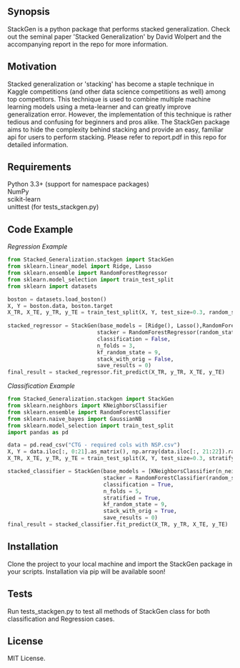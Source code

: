 ## Synopsis

StackGen is a python package that performs stacked generalization. Check out the seminal paper 'Stacked Generalization' by David Wolpert and the accompanying report in the repo for more information.

## Motivation

Stacked generalization or 'stacking' has become a staple technique in Kaggle competitions (and other data science competitions as well) among top competitors. This technique is used to  combine multiple machine learning models using a meta-learner and can greatly improve generalization error. However, the implementation of this technique is rather tedious and confusing for beginners and pros alike. The StackGen package aims to hide the complexity behind stacking and provide an easy, familiar api for users to perform stacking. Please refer to report.pdf in this repo for detailed information. 

## Requirements
Python 3.3+ (support for namespace packages)  
NumPy  
scikit-learn  
unittest (for tests_stackgen.py)  


## Code Example

*Regression Example*
```python
from Stacked_Generalization.stackgen import StackGen
from sklearn.linear_model import Ridge, Lasso
from sklearn.ensemble import RandomForestRegressor
from sklearn.model_selection import train_test_split
from sklearn import datasets

boston = datasets.load_boston()
X, Y = boston.data, boston.target
X_TR, X_TE, y_TR, y_TE = train_test_split(X, Y, test_size=0.3, random_state=9)
    
stacked_regressor = StackGen(base_models = [Ridge(), Lasso(),RandomForestRegressor(random_state = 9)], 
                            stacker = RandomForestRegressor(random_state = 9), 
                            classification = False, 
                            n_folds = 3, 
                            kf_random_state = 9, 
                            stack_with_orig = False, 
                            save_results = 0)
final_result = stacked_regressor.fit_predict(X_TR, y_TR, X_TE, y_TE)
```

*Classification Example*
```python
from Stacked_Generalization.stackgen import StackGen
from sklearn.neighbors import KNeighborsClassifier
from sklearn.ensemble import RandomForestClassifier
from sklearn.naive_bayes import GaussianNB 
from sklearn.model_selection import train_test_split
import pandas as pd

data = pd.read_csv("CTG - required cols with NSP.csv")
X, Y = data.iloc[:, 0:21].as_matrix(), np.array(data.iloc[:, 21:22]).ravel()
X_TR, X_TE, y_TR, y_TE = train_test_split(X, Y, test_size=0.3, stratify = Y, random_state=9)

stacked_classifier = StackGen(base_models = [KNeighborsClassifier(n_neighbors=10), GaussianNB()], 
                              stacker = RandomForestClassifier(random_state= 9),
                              classification = True, 
                              n_folds = 5, 
                              stratified = True, 
                              kf_random_state = 9, 
                              stack_with_orig = True,
                              save_results = 0)
final_result = stacked_classifier.fit_predict(X_TR, y_TR, X_TE, y_TE)
```

## Installation

Clone the project to your local machine and import the StackGen package in your scripts. Installation via pip will be available soon!

## Tests

Run tests_stackgen.py to test all methods of StackGen class for both classification and Regression cases.

## License

MIT License.
